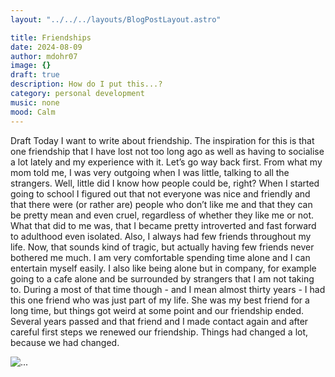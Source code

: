 ```yaml
---
layout: "../../../layouts/BlogPostLayout.astro"

title: Friendships
date: 2024-08-09
author: mdohr07
image: {}
draft: true
description: How do I put this...?
category: personal development
music: none
mood: Calm
---
```


Draft Today I want to write about friendship. The inspiration for this is that one friendship that I have lost not too long ago as well as having to socialise a lot lately and my experience with it.
Let’s go way back first. From what my mom told me, I was very outgoing when I was little, talking to all the strangers. Well, little did I know how people could be, right? When I started going to school I figured out that not everyone was nice and friendly and that there were (or rather are) people who don’t like me and that they can be pretty mean and even cruel, regardless of whether they like me or not. What that did to me was, that I became pretty introverted and fast forward to adulthood even isolated. Also, I always had few friends throughout my life.
Now, that sounds kind of tragic, but actually having few friends never bothered me much. I am very comfortable spending time alone and I can entertain myself easily. I also like being alone but in company, for example going to a cafe alone and be surrounded by strangers that I am not taking to.
During a most of that time though - and I mean almost thirty years - I had this one friend who was just part of my life. She was my best friend for a long time, but things got weird at some point and our friendship ended.
Several years passed and that friend and I made contact again and after careful first steps we renewed our friendship.
Things had changed a lot, because we had changed.

<img src="/blogimg/2024-08/2024-08-04.png" alt="...">
